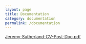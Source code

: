```yaml
---
layout: page
title: Documentation
category: documentation
permalink: /documentation
---
```


[Jeremy-Sutherland-CV-Post-Doc.pdf](https://github.com/jeremysutherland/jeremysutherland.github.io/files/9098465/Jeremy-Sutherland-CV-Post-Doc.pdf)

